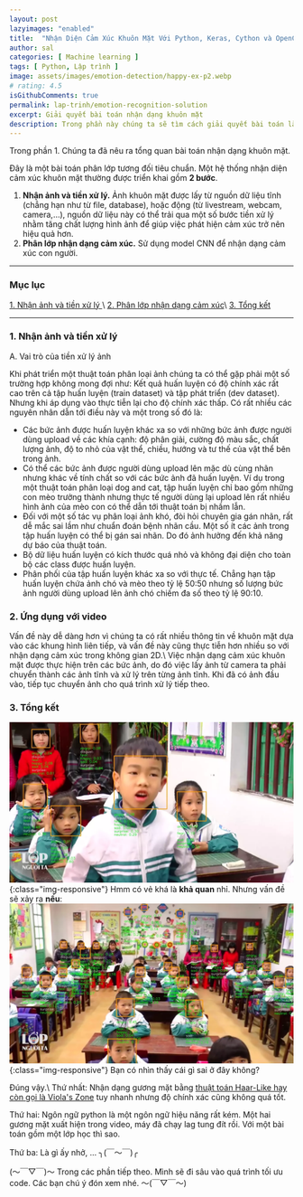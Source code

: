```yaml
---
layout: post
lazyimages: "enabled"
title:  "Nhận Diện Cảm Xúc Khuôn Mặt Với Python, Keras, Cython và OpenCV.(Part 2) Giải quyết bài toán - [Học máy]"
author: sal
categories: [ Machine learning ]
tags: [ Python, Lập trình ]
image: assets/images/emotion-detection/happy-ex-p2.webp
# rating: 4.5
isGithubComments: true
permalink: lap-trinh/emotion-recognition-solution
excerpt: Giải quyết bài toán nhận dạng khuôn mặt
description: Trong phần này chúng ta sẽ tìm cách giải quyết bài toán làm thế nào để tạo ra một ứng dụng
---
```


<!-- > Chúng ta là những gì mà chúng ta ăn vào.  -->
Trong phần 1. Chúng ta đã nêu ra tổng quan bài toán nhận dạng khuôn mặt.

Đây là một bài toán phân lớp tương đối tiêu chuẩn. Một hệ thống nhận diện cảm xúc khuôn mặt thường được triển khai gồm **2 bước**.
1. **Nhận ảnh và tiền xử lý.** Ảnh khuôn mặt được lấy từ nguồn dữ liệu tĩnh (chẳng hạn như từ file, database), hoặc động (từ livestream, webcam, camera,…), nguồn dữ liệu này có thể trải qua một số bước tiền xử lý nhằm tăng chất lượng hình ảnh để giúp việc phát hiện cảm xúc trở nên hiệu quả hơn.
2. **Phân lớp nhận dạng cảm xúc.** Sử dụng model CNN để nhận dạng cảm xúc con người.

---
### Mục lục
[1. Nhận ảnh và tiền xử lý ](#nhandanganh)\\
[2. Phân lớp nhận dạng cảm xúc](#phanlopcamxuc)\\
[3. Tổng kết ](#tongket)

---

<a name="nhandanganh"></a>
### 1. Nhận ảnh và tiền xử lý

A. Vai trò của tiền xử lý ảnh

Khi phát triển một thuật toán phân loại ảnh chúng ta có thể gặp phải một số trường hợp không mong đợi như: Kết quả huấn luyện có độ chính xác rất cao trên cả tập huấn luyện (train dataset) và tập phát triển (dev dataset). Nhưng khi áp dụng vào thực tiễn lại cho độ chính xác thấp. Có rất nhiều các nguyên nhân dẫn tới điều này và một trong số đó là:
* Các bức ảnh được huấn luyện khác xa so với những bức ảnh được người dùng upload về các khía cạnh: độ phân giải, cường độ màu sắc, chất lượng ảnh, độ to nhỏ của vật thể, chiều, hướng và tư thế của vật thể bên trong ảnh.
* Có thể các bức ảnh được người dùng upload lên mặc dù cùng nhãn nhưng khác về tính chất so với các bức ảnh đã huấn luyện. Ví dụ trong một thuật toán phân loại dog and cat, tập huấn luyện chỉ bao gồm những con mèo trưởng thành nhưng thực tế người dùng lại upload lên rất nhiều hình ảnh của mèo con có thể dẫn tới thuật toán bị nhầm lẫn.
* Đối với một số tác vụ phân loại ảnh khó, đòi hỏi chuyên gia gán nhãn, rất dễ mắc sai lầm như chuẩn đoán bệnh nhãn cầu. Một số ít các ảnh trong tập huấn luyện có thể bị gán sai nhãn. Do đó ảnh hưởng đến khả năng dự báo của thuật toán.
* Bộ dữ liệu huấn luyện có kích thước quá nhỏ và không đại diện cho toàn bộ các class được huấn luyện.
* Phân phối của tập huấn luyện khác xa so với thực tế. Chẳng hạn tập huấn luyện chứa ảnh chó và mèo theo tỷ lệ 50:50 nhưng số lượng bức ảnh người dùng upload lên ảnh chó chiếm đa số theo tỷ lệ 90:10.

<a name="phanlopcamxuc"></a>
### 2. Ứng dụng với video
Vấn đề này dễ dàng hơn vì chúng ta có rất nhiều thông tin về khuôn mặt
dựa vào các khung hình liên tiếp, và vấn đề này cũng thực tiễn hơn nhiều so
với nhận dạng cảm xúc trong không gian 2D.\\
Việc nhận dạng cảm xúc khuôn mặt được thực hiện trên các bức ảnh, do
đó việc lấy ảnh từ camera ta phải chuyển thành các ảnh tĩnh và xử lý trên
từng ảnh tĩnh. Khi đã có ảnh đầu vào, tiếp tục chuyển ảnh cho quá trình xử
lý tiếp theo.

<script src="https://gist.github.com/NhamNgocTuanAnh/4d585badff602951bd84b0e2c29c4412.js"></script>

<a name="tongket"></a>
### 3. Tổng kết

![image](/assets/images/emotion-detection/result-one.webp){:class="img-responsive"}
Hmm có vẻ khá là **khả quan** nhỉ. Nhưng vấn đề sẽ xảy ra **nếu**:
![image](/assets/images/emotion-detection/result-two.webp){:class="img-responsive"}
Bạn có nhìn thấy cái gì sai ở đây không?

Đúng vậy.\\
Thứ nhất: Nhận dạng gương mặt bằng [thuật toán Haar-Like hay còn gọi là Viola's Zone](https://viblo.asia/p/tim-hieu-ve-phuong-phap-nhan-dien-khuon-mat-cua-violas-john-ByEZkNVyKQ0) tuy nhanh nhưng độ chính xác cũng không quá tốt.

Thứ hai: Ngôn ngữ python là một ngôn ngữ hiệu năng rất kém. Một hai gương mặt xuất hiện trong video, máy đã chạy lag tung đít rồi. Với một bài toán gồm một lớp học thì sao.

Thứ  ba: Là gì ấy nhở, ... ╮(￣～￣)╭

(〜￣▽￣)〜 Trong các phần tiếp theo. Mình sẽ đi sâu vào quá trình tối ưu code. Các bạn chú ý đón xem nhé. 〜(￣▽￣〜)
